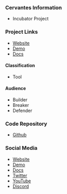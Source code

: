 ### Cervantes Information
* <span class="fa-stack fa-1x">
        <i class="fas fa-circle fa-stack-2x" style="color: rgb(83, 170, 229); --darkreader-inline-color:#5aaee6;" data-darkreader-inline-color=""></i>
        <i class="fas fa-egg fa-stack-1x fa-inverse"></i>
        </span> Incubator Project
        
### Project Links
* [Website](https://www.cervantessec.org/)
* [Demo](http://demo.cervantessec.org/)
* [Docs](https://docs.cervantessec.org/)


#### Classification
* <i class="fas fa-tools" style="color:#233e81;"></i> Tool


#### Audience
* <i class="fas fa-toolbox" style="color:#233e81;"></i> Builder
* <i class="fas fa-hammer" style="color:#233e81;"></i> Breaker
* <i class="fas fa-shield-alt" style="color:#233e81;"></i> Defender


### Code Repository
* [Github](https://github.com/CervantesSec)

### Social Media
* [Website](https://www.cervantessec.org/)
* [Demo](http://demo.cervantessec.org/)
* [Docs](https://docs.cervantessec.org/)
* [Twitter](https://twitter.com/Cervantes_Sec)
* [YouTube](https://www.youtube.com/@cervantessec8047)
* [Discord](https://discord.gg/BvzNjT3Qzc)

